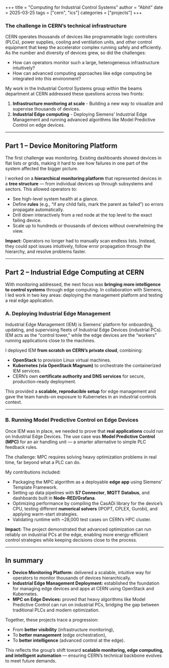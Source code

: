 +++
title = "Computing for Industrial Control Systems"
author = "Abhit"
date = 2025-03-25
tags = ["cern", "ics"]
categories = ["projects"]
+++

### The challenge in CERN’s technical infrastructure
CERN operates thousands of devices like programmable logic controllers (PLCs), power supplies, cooling and ventilation units, and other control equipment that keep the accelerator complex running safely and efficiently.  As the number and diversity of devices grew, so did the challenges:  
- How can operators monitor such a large, heterogeneous infrastructure intuitively?  
- How can advanced computing approaches like edge computing be integrated into this environment?  

My work in the Industrial Control Systems group within the beams department at CERN addressed these questions across two fronts:  
1. **Infrastructure monitoring at scale** - Building a new way to visualize and supervise thousands of devices.  
2. **Industrial Edge computing** - Deploying Siemens’ Industrial Edge Management and running advanced algorithms like Model Predictive Control on edge devices.  

---

## Part 1 – Device Monitoring Platform

The first challenge was monitoring. Existing dashboards showed devices in flat lists or grids, making it hard to see how failures in one part of the system affected the bigger picture.  

I worked on a **hierarchical monitoring platform** that represented devices in a **tree structure** — from individual devices up through subsystems and sectors. This allowed operators to:  
- See high-level system health at a glance.  
- Define **rules** (e.g., “if any child fails, mark the parent as failed”) so errors propagate automatically.  
- Drill down interactively from a red node at the top level to the exact failing device.  
- Scale up to hundreds or thousands of devices without overwhelming the view.  

**Impact:** Operators no longer had to manually scan endless lists. Instead, they could spot issues intuitively, follow error propagation through the hierarchy, and resolve problems faster.  

---

## Part 2 – Industrial Edge Computing at CERN

With monitoring addressed, the next focus was **bringing more intelligence to control systems** through edge computing. In collaboration with Siemens, I led work in two key areas: deploying the management platform and testing a real edge application.

### A. Deploying Industrial Edge Management
Industrial Edge Management (IEM) is Siemens’ platform for onboarding, updating, and supervising fleets of Industrial Edge Devices (industrial PCs). IEM acts as the “control tower,” while the edge devices are the “workers” running applications close to the machines.  

I deployed IEM **from scratch on CERN’s private cloud**, combining:  
- **OpenStack** to provision Linux virtual machines.  
- **Kubernetes (via OpenStack Magnum)** to orchestrate the containerized IEM services.  
- CERN’s own **certificate authority and DNS services** for secure, production-ready deployment.  

This provided a **scalable, reproducible setup** for edge management and gave the team hands-on exposure to Kubernetes in an industrial controls context.  

---

### B. Running Model Predictive Control on Edge Devices
Once IEM was in place, we needed to prove that **real applications** could run on Industrial Edge Devices. The use case was **Model Predictive Control (MPC)** for an air handling unit — a smarter alternative to simple PLC feedback rules.  

The challenge: MPC requires solving heavy optimization problems in real time, far beyond what a PLC can do.  

My contributions included:  
- Packaging the MPC algorithm as a deployable **edge app** using Siemens’ Template Framework.  
- Setting up data pipelines with **S7 Connector**, **MQTT Databus**, and dashboards built in **Node-RED/Grafana**.  
- Optimizing performance by compiling the CasADi library for the device’s CPU, testing different **numerical solvers** (IPOPT, CPLEX, Gurobi), and applying warm-start strategies.  
- Validating runtime with ~28,000 test cases on CERN’s HPC cluster.  

**Impact:** The project demonstrated that advanced optimization can run reliably on industrial PCs at the edge, enabling more energy-efficient control strategies while keeping decisions close to the process.  

---

## In summary
- **Device Monitoring Platform:** delivered a scalable, intuitive way for operators to monitor thousands of devices hierarchically.  
- **Industrial Edge Management Deployment:** established the foundation for managing edge devices and apps at CERN using OpenStack and Kubernetes.  
- **MPC on Edge Devices:** proved that heavy algorithms like Model Predictive Control can run on industrial PCs, bridging the gap between traditional PLCs and modern optimization.  

Together, these projects trace a progression:  
- From **better visibility** (infrastructure monitoring),  
- To **better management** (edge orchestration),  
- To **better intelligence** (advanced control at the edge).  

This reflects the group’s shift toward **scalable monitoring, edge computing, and intelligent automation** — ensuring CERN’s technical backbone evolves to meet future demands.  
